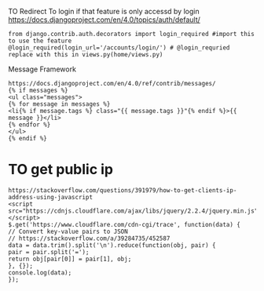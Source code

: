 TO Redirect To login if that feature is only accessd by login https://docs.djangoproject.com/en/4.0/topics/auth/default/

    from django.contrib.auth.decorators import login_required #import this to use the feature
    @login_required(login_url='/accounts/login/') # @login_requried replace with this in views.py(home/views.py) 

Message Framework

    https://docs.djangoproject.com/en/4.0/ref/contrib/messages/
    {% if messages %}
    <ul class="messages">
    {% for message in messages %}
    <li{% if message.tags %} class="{{ message.tags }}"{% endif %}>{{ message }}</li>
    {% endfor %}
    </ul>
    {% endif %}
    
# TO get public ip
    https://stackoverflow.com/questions/391979/how-to-get-clients-ip-address-using-javascript
    <script src="https://cdnjs.cloudflare.com/ajax/libs/jquery/2.2.4/jquery.min.js"></script>
    $.get('https://www.cloudflare.com/cdn-cgi/trace', function(data) {
    // Convert key-value pairs to JSON
    // https://stackoverflow.com/a/39284735/452587
    data = data.trim().split('\n').reduce(function(obj, pair) {
    pair = pair.split('=');
    return obj[pair[0]] = pair[1], obj;
    }, {});
    console.log(data);  
    });
    
    
